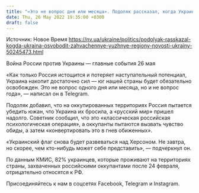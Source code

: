 ```yaml
---
title: "«Это не вопрос дня или месяца». Подоляк рассказал, когда Украина освободит захваченные южные регионы"
date: Thu, 26 May 2022 19:35:00 +0300
draft: false
---
```

Источник: Новое Время https://nv.ua/ukraine/politics/podolyak-rasskazal-kogda-ukraina-osvobodit-zahvachennye-yuzhnye-regiony-novosti-ukrainy-50245473.html


Война России против Украины — главные события 26 мая

«Как только Россия истощится и потеряет наступательный потенциал, Украина накопит достаточно сил — юг нашей страны будет обязательно освобожден. Это не вопрос одного дня или месяца, но и не вопрос года», — написал он в Telegram.

Подоляк добавил, что на оккупированных территориях Россия пытается убедить южан, что Украина их бросила, а «русский мир» пришел надолго. Советник сообщил, что это «классическая российская психологическая операция», а оккупанты пытаются вызвать чувство обиды, а затем «конвертировать это в гнев обиженных».

«Украинский флаг снова будет развеваться над Херсоном. Не завтра, но скорее, чем кто-нибудь может себе представить», — подчеркнул он.

По данным КМИС, 82% украинцев, которые проживают на территориях страны, захваченных российскими оккупантами после 24 февраля, отрицательно относятся к РФ.

Присоединяйтесь к нам в соцсетях Facebook, Telegram и Instagram.
